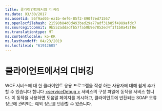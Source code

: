 ```yaml
---
title: 클라이언트에서의 디버깅
ms.date: 03/30/2017
ms.assetid: 56f9ad05-ea1b-4ef6-85f2-890f7ed71567
ms.openlocfilehash: 21598b84d0d493bad29a77adf31b85f4989afdc7
ms.sourcegitcommit: 9b552addadfb57fab0b9e7852ed4f1f1b8a42f8e
ms.translationtype: MT
ms.contentlocale: ko-KR
ms.lasthandoff: 04/23/2019
ms.locfileid: "61912605"
---
```

# <a name="debugging-on-the-client"></a>클라이언트에서의 디버깅
WCF 서비스에 대 한 클라이언트 응용 프로그램을 작성 하는 사용자에 대해 쉽게 추가할 수 있습니다 합니다 [ \<serviceDebug >](../../../../../docs/framework/configure-apps/file-schema/wcf/servicedebug.md) 서비스의 구성 파일에 동작을 서비스 합니다. 이 동작을 사용하면 도움말 페이지를 게시하고, 클라이언트에 반환되는 SOAP 오류 정보에 관리되는 예외 정보를 반환할 수 있습니다.
